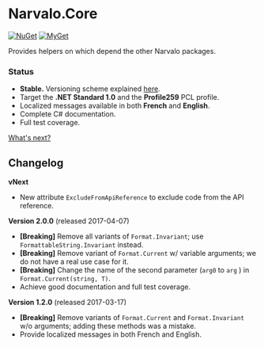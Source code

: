 Narvalo.Core
============

[![NuGet](https://img.shields.io/nuget/v/Narvalo.Core.svg)](https://www.nuget.org/packages/Narvalo.Core/)
[![MyGet](https://img.shields.io/myget/narvalo-edge/v/Narvalo.Core.svg)](https://www.myget.org/feed/narvalo-edge/package/nuget/Narvalo.Core)

Provides helpers on which depend the other Narvalo packages.

### Status
- **Stable.** Versioning scheme explained
  [here](https://github.com/chtoucas/Narvalo.NET/blob/master/docs/content/developer.md#versioning).
- Target the **.NET Standard 1.0** and the **Profile259** PCL profile.
- Localized messages available in both **French** and **English**.
- Complete C# documentation.
- Full test coverage.

[What's next?](https://github.com/chtoucas/Narvalo.NET/blob/master/docs/content/issues.md)

Changelog
---------

**vNext**
- New attribute `ExcludeFromApiReference` to exclude code from the API reference.

**Version 2.0.0** (released 2017-04-07)
- **[Breaking]** Remove all variants of `Format.Invariant`;
  use `FormattableString.Invariant` instead.
- **[Breaking]** Remove variant of `Format.Current` w/ variable arguments;
  we do not have a real use case for it.
- **[Breaking]** Change the name of the second parameter (`arg0` to `arg` )
  in `Format.Current(string, T)`.
- Achieve good documentation and full test coverage.

**Version 1.2.0** (released 2017-03-17)
- **[Breaking]** Remove variants of `Format.Current` and `Format.Invariant`
  w/o arguments; adding these methods was a mistake.
- Provide localized messages in both French and English.
